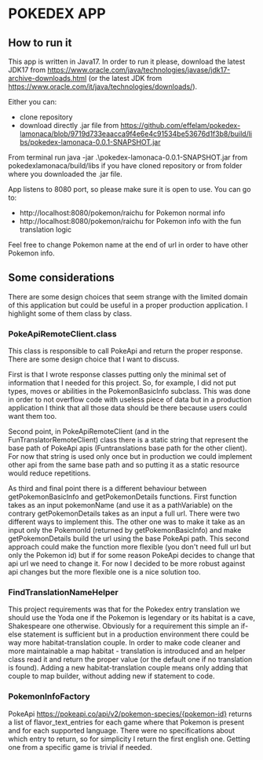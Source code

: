 # POKEDEX APP

## How to run it
This app is written in Java17. In order to run it please, download the latest JDK17 from https://www.oracle.com/java/technologies/javase/jdk17-archive-downloads.html (or the latest JDK from https://www.oracle.com/it/java/technologies/downloads/).

Either you can: 
 - clone repository
 - download directly .jar file from https://github.com/effelam/pokedex-lamonaca/blob/9719d733eaacca9f4e6e4c91534be53676d1f3b8/build/libs/pokedex-lamonaca-0.0.1-SNAPSHOT.jar

From terminal run java -jar .\pokedex-lamonaca-0.0.1-SNAPSHOT.jar from pokedexlamonaca/build/libs if you have cloned repository or from folder where you downloaded the .jar file.

App listens to 8080 port, so please make sure it is open to use. You can go to:
- http://localhost:8080/pokemon/raichu for Pokemon normal info
- http://localhost:8080/pokemon/raichu for Pokemon info with the fun translation logic

Feel free to change Pokemon name at the end of url in order to have other Pokemon info.

## Some considerations
There are some design choices that seem strange with the limited domain of this application but could be useful in a 
proper production application. I highlight some of them class by class.

### PokeApiRemoteClient.class
This class is responsible to call PokeApi and return the proper response. There are some design choice that I want to discuss.

First is that I wrote response classes putting only the minimal set of information that I needed for this project. So,
for example, I did not put types, moves or abilities in the PokemonBasicInfo subclass. This was done in order to not overflow
code with useless piece of data but in a production application I think that all those data should be there because
users could want them too.

Second point, in PokeApiRemoteClient (and in the FunTranslatorRemoteClient) class there is a static string that
represent the base path of PokeApi apis (Funtranslations base path for the other client). For now that string is used only once
but in production we could implement other api from the same base path and so putting it as a static resource would reduce
repetitions.

As third and final point there is a different behaviour between getPokemonBasicInfo and getPokemonDetails functions. First function
takes as an input pokemonName (and use it as a pathVariable) on the contrary getPokemonDetails takes as an input a full url.
There were two different ways to implement this. The other one was to make it take as an input only the PokemonId (returned
by getPokemonBasicInfo) and make getPokemonDetails build the url using the base PokeApi path. This second approach could make
the function more flexible (you don't need full url but only the Pokemon id) but if for some reason PokeApi decides to change
that api url we need to change it. For now I decided to be more robust against api changes but the more flexible one is a
nice solution too.

### FindTranslationNameHelper
This project requirements was that for the Pokedex entry translation we should use the Yoda one if the Pokemon is legendary
or its habitat is a cave, Shakespeare one otherwise. Obviously for a requirement this simple an if-else statement is sufficient
but in a production environment there could be way more habitat-translation couple. In order to make code cleaner and more
maintainable a map habitat - translation is introduced and an helper class read it and return the proper value (or the default
one if no translation is found). Adding a new habitat-translation couple means only adding that couple to map builder, without
adding new if statement to code.

### PokemonInfoFactory
PokeApi https://pokeapi.co/api/v2/pokemon-species/{pokemon-id} returns a list of flavor_text_entries for each game where
that Pokemon is present and for each supported language. There were no specifications about which entry to return, so for simplicity
I return the first english one. Getting one from a specific game is trivial if needed.